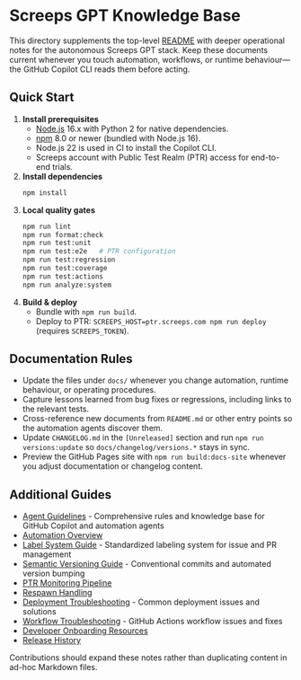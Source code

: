# Screeps GPT Knowledge Base

This directory supplements the top-level [README](../README.md) with deeper operational notes for the autonomous Screeps GPT
stack. Keep these documents current whenever you touch automation, workflows, or runtime behaviour—the GitHub Copilot CLI reads
them before acting.

## Quick Start

1. **Install prerequisites**
   - [Node.js](https://nodejs.org) 16.x with Python 2 for native dependencies.
   - [npm](https://www.npmjs.com) 8.0 or newer (bundled with Node.js 16).
   - Node.js 22 is used in CI to install the Copilot CLI.
   - Screeps account with Public Test Realm (PTR) access for end-to-end trials.
2. **Install dependencies**
   ```bash
   npm install
   ```
3. **Local quality gates**
   ```bash
   npm run lint
   npm run format:check
   npm run test:unit
   npm run test:e2e   # PTR configuration
   npm run test:regression
   npm run test:coverage
   npm run test:actions
   npm run analyze:system
   ```
4. **Build & deploy**
   - Bundle with `npm run build`.
   - Deploy to PTR: `SCREEPS_HOST=ptr.screeps.com npm run deploy` (requires `SCREEPS_TOKEN`).

## Documentation Rules

- Update the files under `docs/` whenever you change automation, runtime behaviour, or operating procedures.
- Capture lessons learned from bug fixes or regressions, including links to the relevant tests.
- Cross-reference new documents from `README.md` or other entry points so the automation agents discover them.
- Update `CHANGELOG.md` in the `[Unreleased]` section and run `npm run versions:update` so `docs/changelog/versions.*` stays in sync.
- Preview the GitHub Pages site with `npm run build:docs-site` whenever you adjust documentation or changelog content.

## Additional Guides

- [Agent Guidelines](../AGENTS.md) - Comprehensive rules and knowledge base for GitHub Copilot and automation agents
- [Automation Overview](automation/overview.md)
- [Label System Guide](automation/label-system.md) - Standardized labeling system for issue and PR management
- [Semantic Versioning Guide](automation/semantic-versioning-guide.md) - Conventional commits and automated version bumping
- [PTR Monitoring Pipeline](operations/stats-monitoring.md)
- [Respawn Handling](operations/respawn-handling.md)
- [Deployment Troubleshooting](operations/deployment-troubleshooting.md) - Common deployment issues and solutions
- [Workflow Troubleshooting](operations/workflow-troubleshooting.md) - GitHub Actions workflow issues and fixes
- [Developer Onboarding Resources](../DOCS.md)
- [Release History](changelog/versions.md)

Contributions should expand these notes rather than duplicating content in ad-hoc Markdown files.

```

```
